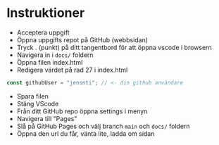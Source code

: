# Instruktioner

- Acceptera uppgift
- Öppna uppgifts repot på GitHub (webbsidan)
- Tryck . (punkt) på ditt tangentbord för att öppna vscode i browsern
- Navigera in i ```docs/``` foldern
- Öppna filen index.html
- Redigera värdet på rad 27 i index.html

```js
const githubUser = "jensnti"; // <- din github användare
```

- Spara filen
- Stäng VScode
- Från ditt GitHub repo öppna settings i menyn
- Navigera till "Pages"
- Slå på GitHub Pages och välj branch ```main``` och ```docs/``` foldern
- Öppna den url du får, vänta lite, ladda om sidan